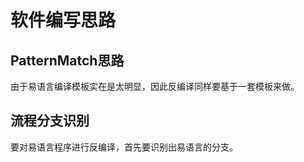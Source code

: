 # 软件编写思路

## PatternMatch思路

由于易语言编译模板实在是太明显，因此反编译同样要基于一套模板来做。

## 流程分支识别

要对易语言程序进行反编译，首先要识别出易语言的分支。



